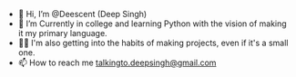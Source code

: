 - 👋 Hi, I’m @Deescent (Deep Singh)
- 👀 I’m Currently in college and learning Python with the vision of making it my primary language.
- 🤦‍♂️ I'm also getting into the habits of making projects, even if it's a small one.
- 📫 How to reach me talkingto.deepsingh@gmail.com

<!---
Deescent/Deescent is a ✨ special ✨ repository because its `README.md` (this file) appears on your GitHub profile.
You can click the Preview link to take a look at your changes.
--->
